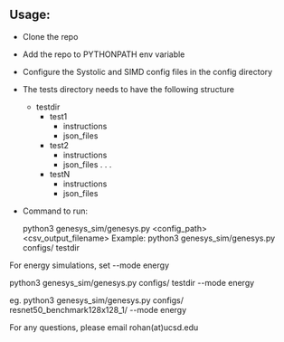 ## Usage:

* Clone the repo
* Add the repo to PYTHONPATH env variable
* Configure the Systolic and SIMD config files in the config directory
* The tests directory needs to have the following structure
    - testdir
        - test1
            - instructions
            - json_files
        - test2
            - instructions
            - json_files
        .
        .
        .
        - testN
            - instructions
            - json_files
* Command to run:
    
    python3 genesys_sim/genesys.py <config_path> <testdir> <csv_output_filename>
    Example:
        python3 genesys_sim/genesys.py configs/ testdir

For energy simulations, set --mode energy

python3 genesys_sim/genesys.py configs/ testdir --mode energy

eg. python3 genesys_sim/genesys.py configs/ resnet50_benchmark128x128_1/ --mode energy

For any questions, please email rohan(at)ucsd.edu